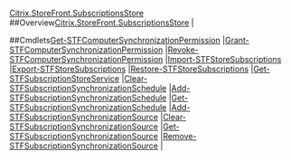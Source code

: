 [Citrix.StoreFront.SubscriptionsStore](Citrix.StoreFront.SubscriptionsStore)
##Overview[Citrix.StoreFront.SubscriptionsStore](Citrix.StoreFront.SubscriptionsStore)
|##Cmdlets[Get-STFComputerSynchronizationPermission](Get-STFComputerSynchronizationPermission)
|[Grant-STFComputerSynchronizationPermission](Grant-STFComputerSynchronizationPermission)
|[Revoke-STFComputerSynchronizationPermission](Revoke-STFComputerSynchronizationPermission)
|[Import-STFStoreSubscriptions](Import-STFStoreSubscriptions)
|[Export-STFStoreSubscriptions](Export-STFStoreSubscriptions)
|[Restore-STFStoreSubscriptions](Restore-STFStoreSubscriptions)
|[Get-STFSubscriptionStoreService](Get-STFSubscriptionStoreService)
|[Clear-STFSubscriptionSynchronizationSchedule](Clear-STFSubscriptionSynchronizationSchedule)
|[Add-STFSubscriptionSynchronizationSchedule](Add-STFSubscriptionSynchronizationSchedule)
|[Get-STFSubscriptionSynchronizationSchedule](Get-STFSubscriptionSynchronizationSchedule)
|[Add-STFSubscriptionSynchronizationSource](Add-STFSubscriptionSynchronizationSource)
|[Clear-STFSubscriptionSynchronizationSource](Clear-STFSubscriptionSynchronizationSource)
|[Get-STFSubscriptionSynchronizationSource](Get-STFSubscriptionSynchronizationSource)
|[Remove-STFSubscriptionSynchronizationSource](Remove-STFSubscriptionSynchronizationSource)
|